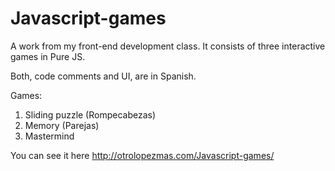 # Javascript-games

A work from my front-end development class. It consists of three interactive games in Pure JS. 

Both, code comments and UI, are in Spanish.

Games:
1. Sliding puzzle (Rompecabezas)
2. Memory (Parejas)
3. Mastermind

You can see it here http://otrolopezmas.com/Javascript-games/ 
